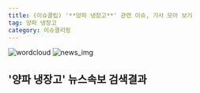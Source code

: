 ```yaml
---
title: (이슈클립) '**양파 냉장고**' 관련 이슈, 기사 모아 보기
tag: 양파 냉장고
category: 이슈클리핑
---
```

![wordcloud](https://s3.ap-northeast-2.amazonaws.com/lyrics101-wordcloud/2018-09-20-1537447213.png)
![news_img](https://user-images.githubusercontent.com/42597476/44507050-1206f400-a6e4-11e8-8d98-7ffbfebb353f.png)
## **'**양파 냉장고**'** 뉴스속보 검색결과

